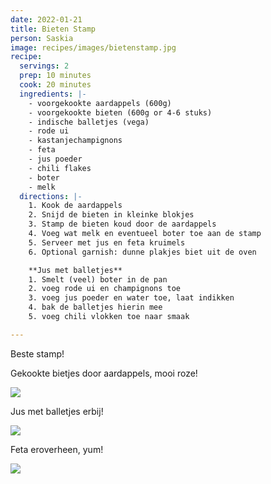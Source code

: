 ```yaml
---
date: 2022-01-21
title: Bieten Stamp
person: Saskia
image: recipes/images/bietenstamp.jpg
recipe:
  servings: 2
  prep: 10 minutes
  cook: 20 minutes
  ingredients: |-
    - voorgekookte aardappels (600g)
    - voorgekookte bieten (600g or 4-6 stuks)
    - indische balletjes (vega)
    - rode ui
    - kastanjechampignons
    - feta
    - jus poeder
    - chili flakes
    - boter
    - melk
  directions: |-
    1. Kook de aardappels
    2. Snijd de bieten in kleinke blokjes
    3. Stamp de bieten koud door de aardappels
    4. Voeg wat melk en eventueel boter toe aan de stamp
    5. Serveer met jus en feta kruimels
    6. Optional garnish: dunne plakjes biet uit de oven

    **Jus met balletjes**
    1. Smelt (veel) boter in de pan
    2. voeg rode ui en champignons toe
    3. voeg jus poeder en water toe, laat indikken
    4. bak de balletjes hierin mee
    5. voeg chili vlokken toe naar smaak

---
```


Beste stamp!

Gekookte bietjes door aardappels, mooi roze!

![]({{site.baseurl}}/recipes/images/bietenstamp-pre.jpg)

Jus met balletjes erbij!

![]({{site.baseurl}}/recipes/images/bietenstamp-jus.jpg)

Feta eroverheen, yum!

![]({{site.baseurl}}/recipes/images/bietenstamp.jpg)
